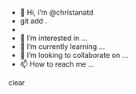 - 👋 Hi, I’m @christanatd
- git add .
- 
- 👀 I’m interested in ...
- 🌱 I’m currently learning ...
- 💞️ I’m looking to collaborate on ...
- 📫 How to reach me ...

<!---
christanatd/christanatd is a ✨ special ✨ repository because its `README.md` (this file) appears on your GitHub profile.
You can click the Preview link to take a look at your changes.
--->
clear

